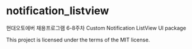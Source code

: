 # notification_listview
현대오토에버 채용프로그램 6-8주차 Custom Notification ListView UI package

This project is licensed under the terms of the MIT license.
